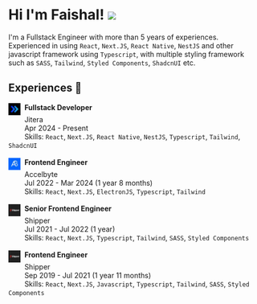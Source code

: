 # Hi I'm Faishal! <img src="https://media.giphy.com/media/hvRJCLFzcasrR4ia7z/giphy.gif" width="50px">

I'm a Fullstack Engineer with more than 5 years of experiences. Experienced in using `React`, `Next.JS`, `React Native`, `NestJS` and other javascript framework using `Typescript`, with multiple styling framework such as `SASS`, `Tailwind`, `Styled Components`, `ShadcnUI` etc.

## Experiences :office:

<img align="top" alt="Jitera" src="./assets/jitera_logo.jpeg" width="24px">&nbsp;&nbsp;**Fullstack Developer**  
<img src="data:image/gif;base64,R0lGODlhAQABAIAAAAAAAP///yH5BAEAAAAALAAAAAABAAEAAAIBRAA7" width="24px" height="1px">&nbsp;&nbsp;Jitera  
<img src="data:image/gif;base64,R0lGODlhAQABAIAAAAAAAP///yH5BAEAAAAALAAAAAABAAEAAAIBRAA7" width="24px" height="1px">&nbsp;&nbsp;Apr 2024 - Present  
<img src="data:image/gif;base64,R0lGODlhAQABAIAAAAAAAP///yH5BAEAAAAALAAAAAABAAEAAAIBRAA7" width="24px" height="1px">&nbsp;&nbsp;Skills: `React`, `Next.JS`, `React Native`, `NestJS`, `Typescript`, `Tailwind`, `ShadcnUI`  
<br/>
<img align="top" alt="Accelbyte" src="./assets/accelbyte_inc_logo.jpeg" width="24px">&nbsp;&nbsp;**Frontend Engineer**  
<img src="data:image/gif;base64,R0lGODlhAQABAIAAAAAAAP///yH5BAEAAAAALAAAAAABAAEAAAIBRAA7" width="24px" height="1px">&nbsp;&nbsp;Accelbyte  
<img src="data:image/gif;base64,R0lGODlhAQABAIAAAAAAAP///yH5BAEAAAAALAAAAAABAAEAAAIBRAA7" width="24px" height="1px">&nbsp;&nbsp;Jul 2022 - Mar 2024 (1 year 8 months)  
<img src="data:image/gif;base64,R0lGODlhAQABAIAAAAAAAP///yH5BAEAAAAALAAAAAABAAEAAAIBRAA7" width="24px" height="1px">&nbsp;&nbsp;Skills: `React`, `Next.JS`, `ElectronJS`, `Typescript`, `Tailwind`  
<br/>
<img align="top" alt="Shipper" src="./assets/shipper_indonesia_logo.jpeg" width="24px">&nbsp;&nbsp;**Senior Frontend Engineer**  
<img src="data:image/gif;base64,R0lGODlhAQABAIAAAAAAAP///yH5BAEAAAAALAAAAAABAAEAAAIBRAA7" width="24px" height="1px">&nbsp;&nbsp;Shipper  
<img src="data:image/gif;base64,R0lGODlhAQABAIAAAAAAAP///yH5BAEAAAAALAAAAAABAAEAAAIBRAA7" width="24px" height="1px">&nbsp;&nbsp;Jul 2021 - Jul 2022 (1 year)  
<img src="data:image/gif;base64,R0lGODlhAQABAIAAAAAAAP///yH5BAEAAAAALAAAAAABAAEAAAIBRAA7" width="24px" height="1px">&nbsp;&nbsp;Skills: `React`, `Next.JS`, `Typescript`, `Tailwind`, `SASS`, `Styled Components`  
<br/>
<img align="top" alt="Shipper" src="./assets/shipper_indonesia_logo.jpeg" width="24px">&nbsp;&nbsp;**Frontend Engineer**  
<img src="data:image/gif;base64,R0lGODlhAQABAIAAAAAAAP///yH5BAEAAAAALAAAAAABAAEAAAIBRAA7" width="24px" height="1px">&nbsp;&nbsp;Shipper  
<img src="data:image/gif;base64,R0lGODlhAQABAIAAAAAAAP///yH5BAEAAAAALAAAAAABAAEAAAIBRAA7" width="24px" height="1px">&nbsp;&nbsp;Sep 2019 - Jul 2021 (1 year 11 months)  
<img src="data:image/gif;base64,R0lGODlhAQABAIAAAAAAAP///yH5BAEAAAAALAAAAAABAAEAAAIBRAA7" width="24px" height="1px">&nbsp;&nbsp;Skills: `React`, `Next.JS`, `Javascript`, `Typescript`, `Tailwind`, `SASS`, `Styled Components`

